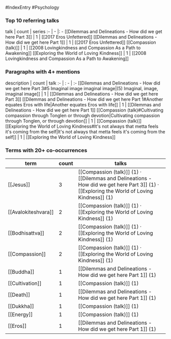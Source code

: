 #IndexEntry #Psychology

### Top 10 referring talks
talk | count | series
:- | - |: -
[[Dilemmas and Delineations - How did we get here Part 3]] | 1 | [[2017 Eros Unfettered]]
[[Dilemmas and Delineations - How did we get here Part 1]] | 1 | [[2017 Eros Unfettered]]
[[Compassion (talk)]] | 1 | [[2008 Lovingkindness and Compassion As a Path to Awakening]]
[[Exploring the World of Loving Kindness]] | 1 | [[2008 Lovingkindness and Compassion As a Path to Awakening]]

### Paragraphs with 4+ mentions
description | count | talk
:- | : - | :-
[[Dilemmas and Delineations - How did we get here Part 3#5 Imaginal image imaginal image\|(5) Imaginal, image, imaginal image]] | 1 | [[Dilemmas and Delineations - How did we get here Part 3]]
[[Dilemmas and Delineations - How did we get here Part 1#Another equates Eros with life\|Another equates Eros with life]] | 1 | [[Dilemmas and Delineations - How did we get here Part 1]]
[[Compassion (talk)#Cultivating compassion through Tonglen or through devotion\|Cultivating compassion through Tonglen, or through devotion]] | 1 | [[Compassion (talk)]]
[[Exploring the World of Loving Kindness#It's not always that metta feels it's coming from the self\|It's not always that metta feels it's coming from the self]] | 1 | [[Exploring the World of Loving Kindness]]

### Terms with 20+ co-occurrences
term | count | talks
-|-|-
[[Jesus]] | 3 | <span class="counts">[[Compassion (talk)]] (1) · [[Dilemmas and Delineations - How did we get here Part 3]] (1) · [[Exploring the World of Loving Kindness]] (1)</span> 
[[Avalokiteshvara]] | 2 | <span class="counts">[[Compassion (talk)]] (1) · [[Exploring the World of Loving Kindness]] (1)</span> 
[[Bodhisattva]] | 2 | <span class="counts">[[Compassion (talk)]] (1) · [[Exploring the World of Loving Kindness]] (1)</span> 
[[Compassion]] | 2 | <span class="counts">[[Compassion (talk)]] (1) · [[Exploring the World of Loving Kindness]] (1)</span> 
[[Buddha]] | 1 | <span class="counts">[[Dilemmas and Delineations - How did we get here Part 1]] (1)</span> 
[[Cultivation]] | 1 | <span class="counts">[[Compassion (talk)]] (1)</span> 
[[Death]] | 1 | <span class="counts">[[Dilemmas and Delineations - How did we get here Part 1]] (1)</span> 
[[Dukkha]] | 1 | <span class="counts">[[Compassion (talk)]] (1)</span> 
[[Energy]] | 1 | <span class="counts">[[Compassion (talk)]] (1)</span> 
[[Eros]] | 1 | <span class="counts">[[Dilemmas and Delineations - How did we get here Part 1]] (1)</span> 

